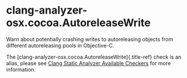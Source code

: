 # clang-analyzer-osx.cocoa.AutoreleaseWrite

Warn about potentially crashing writes to autoreleasing objects from
different autoreleasing pools in Objective-C.

The [clang-analyzer-osx.cocoa.AutoreleaseWrite]{.title-ref} check is an
alias, please see [Clang Static Analyzer Available
Checkers](https://clang.llvm.org/docs/analyzer/checkers.html#osx-cocoa-autoreleasewrite)
for more information.
